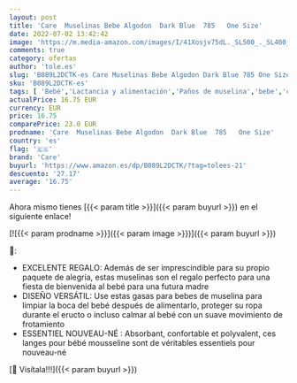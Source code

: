 ```yaml
---
layout: post
title: 'Care  Muselinas Bebe Algodon  Dark Blue  785   One Size'
date: 2022-07-02 13:42:42
image: 'https://m.media-amazon.com/images/I/41Xosjv75dL._SL500_._SL400_.jpg'
comments: true
category: ofertas
author: 'tole.es'
slug: 'B089L2DCTK-es Care Muselinas Bebe Algodon Dark Blue 785 One Size'
sku: 'B089L2DCTK-es'
tags: [ 'Bebé','Lactancia y alimentación','Paños de muselina','bebe','care','🇪🇸', ]
actualPrice: 16.75 EUR
currency: EUR
price: 16.75
comparePrice: 23.0 EUR
prodname: 'Care  Muselinas Bebe Algodon  Dark Blue  785   One Size'
country: 'es'
flag: '🇪🇸'
brand: 'Care'
buyurl: 'https://www.amazon.es/dp/B089L2DCTK/?tag=tolees-21'
descuento: '27.17'
average: '16.75'
---
```


Ahora mismo tienes [{{< param title >}}]({{< param buyurl >}}) en el siguiente enlace!

[![{{< param prodname >}}]({{< param image >}})]({{< param buyurl >}})

🔎:

- EXCELENTE REGALO: Además de ser imprescindible para su propio paquete de alegría, estas muselinas son el regalo perfecto para una fiesta de bienvenida al bebé para una futura madre
- DISEÑO VERSÁTIL: Use estas gasas para bebes de muselina para limpiar la boca del bebé después de alimentarlo, proteger su ropa durante el eructo o incluso calmar al bebé con un suave movimiento de frotamiento
- ESSENTIEL NOUVEAU-NÉ : Absorbant, confortable et polyvalent, ces langes pour bébé mousseline sont de véritables essentiels pour nouveau-né

[🛒 Visítala!!!]({{< param buyurl >}})
